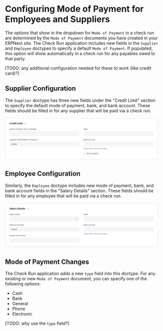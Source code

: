 # Configuring Mode of Payment for Employees and Suppliers

The options that show in the dropdown for `Mode of Payment` in a check run are determined by the `Mode of Payment` documents you have created in your ERPNext site. The Check Run application includes new fields in the `Supplier` and `Employee` doctypes to specify a default `Mode of Payment`. If populated, this option will show automatically in a check run for any payables owed to that party.

[TODO: any additional configuration needed for these to work (like credit card)?]

## Supplier Configuration

The `Supplier` doctype has three new fields under the "Credit Limit" section to specify the default mode of payment, bank, and bank account. These fields should be filled in for any supplier that will be paid via a check run.

![Supplier doctype detail showing the Credit Limit section expanded with new fields for Supplier Default Mode of Payment, Bank, and Bank Account](../assets/ConfigSupplier.png)

## Employee Configuration

Similarly, the `Employee` doctype includes new mode of payment, bank, and bank account fields in the "Salary Details" section. These fields should be filled in for any employee that will be paid via a check run.

![Employee doctype detail showing the Salary Details section expanded with new fields for Mode of Payment, Bank, and Bank Account](../assets/ConfigEmployee.png)

## Mode of Payment Changes

The Check Run application adds a new `type` field into this doctype. For any existing or new `Mode of Payment` document, you can specify one of the following options:

- Cash
- Bank
- General
- Phone
- Electronic

[TODO: why use the `type` field?]
